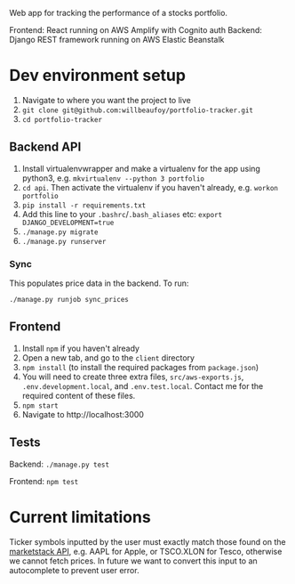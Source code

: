 Web app for tracking the performance of a stocks portfolio.

Frontend: React running on AWS Amplify with Cognito auth
Backend: Django REST framework running on AWS Elastic Beanstalk

# Dev environment setup

1. Navigate to where you want the project to live
1. `git clone git@github.com:willbeaufoy/portfolio-tracker.git`
1. `cd portfolio-tracker`

## Backend API

1. Install virtualenvwrapper and make a virtualenv for the app using python3, e.g. `mkvirtualenv --python 3 portfolio`
1. `cd api`. Then activate the virtualenv if you haven't already, e.g. `workon portfolio`
1. `pip install -r requirements.txt`
1. Add this line to your `.bashrc`/`.bash_aliases` etc: `export DJANGO_DEVELOPMENT=true`
1. `./manage.py migrate`
1. `./manage.py runserver`

### Sync

This populates price data in the backend. To run:

`./manage.py runjob sync_prices`

## Frontend

1. Install `npm` if you haven't already
1. Open a new tab, and go to the `client` directory
1. `npm install` (to install the required packages from `package.json`)
1. You will need to create three extra files, `src/aws-exports.js`, `.env.development.local`, and `.env.test.local`.
   Contact me for the required content of these files.
1. `npm start`
1. Navigate to http://localhost:3000

## Tests

Backend:
`./manage.py test`

Frontend:
`npm test`

# Current limitations

Ticker symbols inputted by the user must exactly match those found on the [marketstack API](https://marketstack.com/search),
e.g. AAPL for Apple, or TSCO.XLON for Tesco, otherwise we cannot fetch prices. In future we want to convert this input to
an autocomplete to prevent user error.
